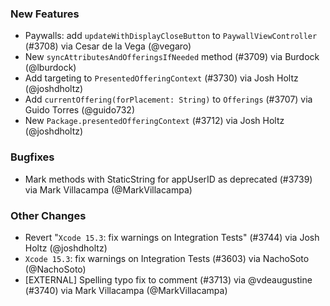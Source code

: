 ### New Features
* Paywalls: add `updateWithDisplayCloseButton` to `PaywallViewController` (#3708) via Cesar de la Vega (@vegaro)
* New `syncAttributesAndOfferingsIfNeeded` method (#3709) via Burdock (@lburdock)
* Add targeting to `PresentedOfferingContext` (#3730) via Josh Holtz (@joshdholtz)
* Add `currentOffering(forPlacement: String)` to `Offerings` (#3707) via Guido Torres (@guido732)
* New `Package.presentedOfferingContext` (#3712) via Josh Holtz (@joshdholtz)
### Bugfixes
*  Mark methods with StaticString for appUserID as deprecated (#3739) via Mark Villacampa (@MarkVillacampa)
### Other Changes
* Revert "`Xcode 15.3`: fix warnings on Integration Tests" (#3744) via Josh Holtz (@joshdholtz)
* `Xcode 15.3`: fix warnings on Integration Tests (#3603) via NachoSoto (@NachoSoto)
* [EXTERNAL] Spelling typo fix to comment (#3713) via @vdeaugustine (#3740) via Mark Villacampa (@MarkVillacampa)

